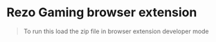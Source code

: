# Rezo Gaming browser extension

> To run this load the zip file in browser extension developer mode

